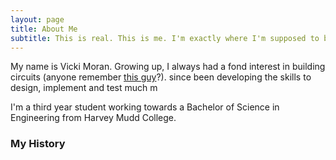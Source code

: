 ```yaml
---
layout: page
title: About Me
subtitle: This is real. This is me. I'm exactly where I'm supposed to be now. Gonna let the light shine on me!
---
```


My name is Vicki Moran. Growing up, I always had a fond interest in building circuits (anyone remember [this guy](https://www.elenco.com/product/snap-circuits-300-experiments/)?). since been developing the skills to design, implement and test much m

<span class="fa fa-graduation-cap about-icon"></span> I'm a third year student working towards a Bachelor of Science in Engineering from Harvey Mudd College. 

<span class="fa fa-heart about-icon"></span>

<span class="fa fa-file-text-o about-icon"></span>

<span class="fa fa-globe about-icon"></span>

### My History
